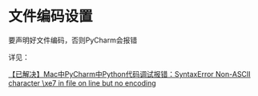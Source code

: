 # 文件编码设置

要声明好文件编码，否则PyCharm会报错

详见：

[【已解决】Mac中PyCharm中Python代码调试报错：SyntaxError Non-ASCII character \xe7 in file on line but no encoding](http://www.crifan.com/mac_pycharm_python_syntaxerror_non_ascii_character_backslash_xe7_in_file_on_line_but_no_encoding)

